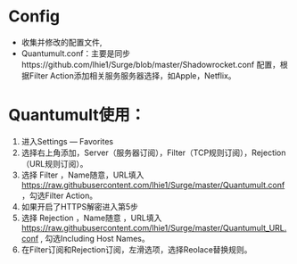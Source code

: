 # Config
* 收集并修改的配置文件,
* Quantumult.conf：主要是同步https://github.com/lhie1/Surge/blob/master/Shadowrocket.conf 配置，根据Filter Action添加相关服务服务器选择，如Apple，Netflix。

# Quantumult使用：
1. 进入Settings — Favorites
2. 选择右上角添加，Server（服务器订阅），Filter（TCP规则订阅），Rejection（URL规则订阅）。
3. 选择 Filter ，Name随意，URL填入 https://raw.githubusercontent.com/lhie1/Surge/master/Quantumult.conf ，勾选Filter Action。
4. 如果开启了HTTPS解密进入第5步
5. 选择 Rejection ，Name随意 ，URL填入 https://raw.githubusercontent.com/lhie1/Surge/master/Quantumult_URL.conf , 勾选Including Host Names。
6. 在Filter订阅和Rejection订阅，左滑选项，选择Reolace替换规则。

